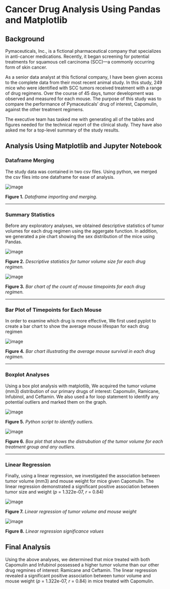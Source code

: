 # Cancer Drug Analysis Using Pandas and Matplotlib

## Background
Pymaceuticals, Inc., is a fictional pharmaceutical company that specializes in anti-cancer medications. Recently, it began screening for potential treatments for squamous cell carcinoma (SCC)—a commonly occurring form of skin cancer.

As a senior data analyst at this fictional company, I have been given access to the complete data from their most recent animal study. In this study, 249 mice who were identified with SCC tumors received treatment with a range of drug regimens. Over the course of 45 days, tumor development was observed and measured for each mouse. The purpose of this study was to compare the performance of Pymaceuticals’ drug of interest, Capomulin, against the other treatment regimens.

The executive team has tasked me with generating all of the tables and figures needed for the technical report of the clinical study. They have also asked me for a top-level summary of the study results.

## Analysis Using Matplotlib and Jupyter Notebook
### Dataframe Merging
The study data was contained in two csv files. Using python, we merged the csv files into one dataframe for ease of analysis.

![image](https://github.com/nicholaishaw/matplotlib-challenge/assets/135463220/237b1258-e790-4978-96f5-b8f63676b1d6)

**Figure 1.** *Dataframe importing and merging.*
___
### Summary Statistics
Before any exploratory analyses, we obtained descriptive statistics of tumor volumes for each drug regimen using the aggergate function. In addition, we generated a pie chart showing the sex distribution of the mice using Pandas.

![image](https://github.com/nicholaishaw/matplotlib-challenge/assets/135463220/deb7577a-b860-4f70-ab91-7690b7d2f378)

**Figure 2.** *Descriptive statistics for tumor volume size for each drug regimen.*

![image](https://github.com/nicholaishaw/matplotlib-challenge/assets/135463220/445f51ff-a547-4e77-a6c9-2093aa28c98d)

**Figure 3.** *Bar chart of the count of mouse timepoints for each drug regimen.*
___
### Bar Plot of Timepoints for Each Mouse
In order to examine which drug is more effective, We first used pyplot to create a bar chart to show the average mouse lifespan for each drug regimen

![image](https://github.com/nicholaishaw/matplotlib-challenge/assets/135463220/92ab25a5-3e7c-44c5-8863-53d3442649cc)

**Figure 4.** *Bar chart illustrating the average mouse survival in each drug regimen.*
___
### Boxplot Analyses
Using a box plot analysis with matplotlib, We acquired the tumor volume (mm3) distribution of our primary drugs of interest: Capomulin, Ramicane, Infubinol, and Ceftamin. We also used a for loop statement to identify any potential outliers and marked them on the graph.

![image](https://github.com/nicholaishaw/matplotlib-challenge/assets/135463220/f0d588e8-9f7b-46e7-8b3d-4b9b0844972e)

**Figure 5.** *Python script to identify outliers.*

![image](https://github.com/nicholaishaw/matplotlib-challenge/assets/135463220/ddd53236-25f7-4afa-9cf5-e1f35571f9b0)

**Figure 6.** *Box plot that shows the distrubution of the tumor volume for each treatment group and any outliers.*
___
### Linear Regression
Finally, using a linear regression, we investigated the association between tumor volume (mm3) and mouse weight for mice given Capomulin. The linear regression demonstrated a significant positive association between tumor size and weight (*p* = 1.322e-07, *r* = 0.84)

![image](https://github.com/nicholaishaw/matplotlib-challenge/assets/135463220/ea80beb9-f07b-4c70-9c65-bf68c4aea704)

**Figure 7.** *Linear regression of tumor volume and mouse weight*

![image](https://github.com/nicholaishaw/matplotlib-challenge/assets/135463220/08ab0d23-ca3f-41b3-8b5c-53a9eb23c792)

**Figure 8.** *Linear regression significance values*



## Final Analysis
Using the above analyses, we determined that mice treated with both Capomulin and Infubinol possessed a higher tumor volume than our other drug regmines of interest: Ramicane and Ceftamin. The linear regression revealed a significant positive association between tumor volume and mouse weight (*p* = 1.322e-07, *r* = 0.84) in mice treated with Capomulin.
